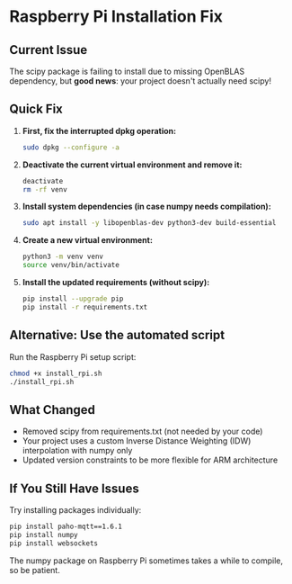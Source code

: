 # Raspberry Pi Installation Fix

## Current Issue
The scipy package is failing to install due to missing OpenBLAS dependency, but **good news**: your project doesn't actually need scipy!

## Quick Fix

1. **First, fix the interrupted dpkg operation:**
   ```bash
   sudo dpkg --configure -a
   ```

2. **Deactivate the current virtual environment and remove it:**
   ```bash
   deactivate
   rm -rf venv
   ```

3. **Install system dependencies (in case numpy needs compilation):**
   ```bash
   sudo apt install -y libopenblas-dev python3-dev build-essential
   ```

4. **Create a new virtual environment:**
   ```bash
   python3 -m venv venv
   source venv/bin/activate
   ```

5. **Install the updated requirements (without scipy):**
   ```bash
   pip install --upgrade pip
   pip install -r requirements.txt
   ```

## Alternative: Use the automated script
Run the Raspberry Pi setup script:
```bash
chmod +x install_rpi.sh
./install_rpi.sh
```

## What Changed
- Removed scipy from requirements.txt (not needed by your code)
- Your project uses a custom Inverse Distance Weighting (IDW) interpolation with numpy only
- Updated version constraints to be more flexible for ARM architecture

## If You Still Have Issues
Try installing packages individually:
```bash
pip install paho-mqtt==1.6.1
pip install numpy
pip install websockets
```

The numpy package on Raspberry Pi sometimes takes a while to compile, so be patient.
